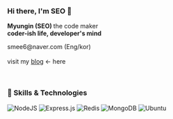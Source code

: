### Hi there, I'm SEO 👋

<b>Myungin (SEO) </b> the code maker
<br>
<b>coder-ish life, developer's mind</b>
</p>
<p>
smee6@naver.com (Eng/kor)<br><br>
visit my <a href="https://codegosu.tistory.com/">blog</a> <- here <br>
</p>
<br>

### 💼 Skills & Technologies

![NodeJS](https://img.shields.io/badge/node.js-6DA55F?style=for-the-badge&logo=node.js&logoColor=white) 
![Express.js](https://img.shields.io/badge/express.js-%23404d59.svg?style=for-the-badge&logo=express&logoColor=%2361DAFB)
![Redis](https://img.shields.io/badge/redis-%23DD0031.svg?style=for-the-badge&logo=redis&logoColor=white)
![MongoDB](https://img.shields.io/badge/MongoDB-%234ea94b.svg?style=for-the-badge&logo=mongodb&logoColor=white)
![Ubuntu](https://img.shields.io/badge/Ubuntu-E95420?style=for-the-badge&logo=ubuntu&logoColor=white)
